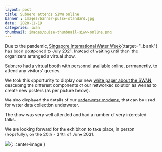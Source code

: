 ```yaml
---
layout: post
title: Subnero attends SIWW online
banner : images/banner-pulse-standard.jpg
date:  2020-11-19
categories: swan
thumbnail: images/pulse-thumbnail-siww-online.png
---
```


Due to the pandemic, [Singapore International Water Week](https://www.siww.com.sg/){:target="_blank"} has been postponed to July 2021. 
Instead of waiting until then, the organizers arranged a virtual show.

Subnero had a virtual booth with personnel available online, permanently, to attend any visitors' queries.

We took this opportunity to display our new [white paper about the SWAN](https://subnero.com/brochures/SWAN-White-paper.pdf), describing the different components of our networked solution as well as to create new posters (as per picture below). 

We also displayed the details of our [underwater modems](https://subnero.com/brochures/Subnero-MF-Modems.pdf), that can be used for water data collection underwater.

The show was very well attended and had a number of very interested talks.

We are looking forward for the exhibition to take place, in person (hopefully), on the 20th - 24th of June 2021.


![]({{site.baseurl}}/images/pulse-siww-online-2020.jpg){: .center-image  }

